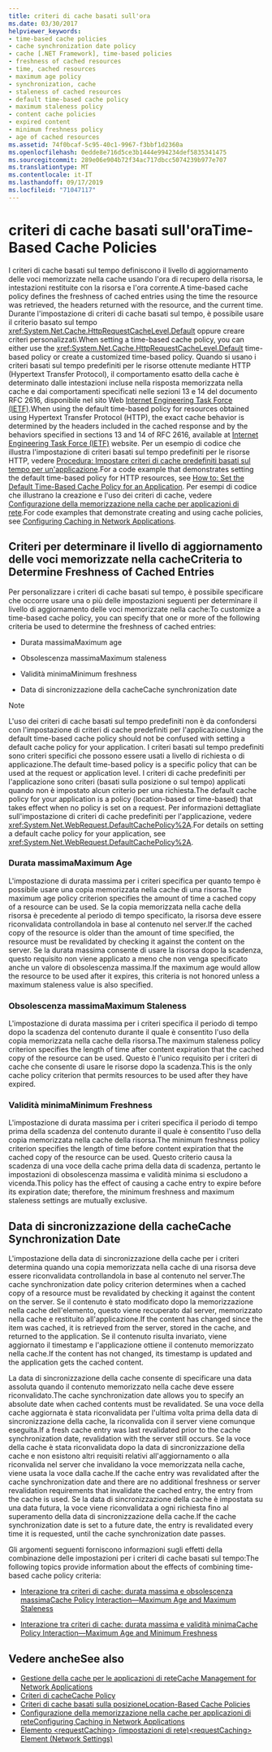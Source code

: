 ```yaml
---
title: criteri di cache basati sull'ora
ms.date: 03/30/2017
helpviewer_keywords:
- time-based cache policies
- cache synchronization date policy
- cache [.NET Framework], time-based policies
- freshness of cached resources
- time, cached resources
- maximum age policy
- synchronization, cache
- staleness of cached resources
- default time-based cache policy
- maximum staleness policy
- content cache policies
- expired content
- minimum freshness policy
- age of cached resources
ms.assetid: 74f0bcaf-5c95-40c1-9967-f3bbf1d2360a
ms.openlocfilehash: 0edde8e716d5ce3b1444e994234def5835341475
ms.sourcegitcommit: 289e06e904b72f34ac717dbcc5074239b977e707
ms.translationtype: MT
ms.contentlocale: it-IT
ms.lasthandoff: 09/17/2019
ms.locfileid: "71047117"
---
```

# <a name="time-based-cache-policies"></a><span data-ttu-id="07878-102">criteri di cache basati sull'ora</span><span class="sxs-lookup"><span data-stu-id="07878-102">Time-Based Cache Policies</span></span>
<span data-ttu-id="07878-103">I criteri di cache basati sul tempo definiscono il livello di aggiornamento delle voci memorizzate nella cache usando l'ora di recupero della risorsa, le intestazioni restituite con la risorsa e l'ora corrente.</span><span class="sxs-lookup"><span data-stu-id="07878-103">A time-based cache policy defines the freshness of cached entries using the time the resource was retrieved, the headers returned with the resource, and the current time.</span></span> <span data-ttu-id="07878-104">Durante l'impostazione di criteri di cache basati sul tempo, è possibile usare il criterio basato sul tempo <xref:System.Net.Cache.HttpRequestCacheLevel.Default> oppure creare criteri personalizzati.</span><span class="sxs-lookup"><span data-stu-id="07878-104">When setting a time-based cache policy, you can either use the <xref:System.Net.Cache.HttpRequestCacheLevel.Default> time-based policy or create a customized time-based policy.</span></span> <span data-ttu-id="07878-105">Quando si usano i criteri basati sul tempo predefiniti per le risorse ottenute mediante HTTP (Hypertext Transfer Protocol), il comportamento esatto della cache è determinato dalle intestazioni incluse nella risposta memorizzata nella cache e dai comportamenti specificati nelle sezioni 13 e 14 del documento RFC 2616, disponibile nel sito Web [Internet Engineering Task Force (IETF)](https://www.ietf.org/).</span><span class="sxs-lookup"><span data-stu-id="07878-105">When using the default time-based policy for resources obtained using Hypertext Transfer Protocol (HTTP), the exact cache behavior is determined by the headers included in the cached response and by the behaviors specified in sections 13 and 14 of RFC 2616, available at [Internet Engineering Task Force (IETF)](https://www.ietf.org/) website.</span></span> <span data-ttu-id="07878-106">Per un esempio di codice che illustra l'impostazione di criteri basati sul tempo predefiniti per le risorse HTTP, vedere [Procedura: Impostare criteri di cache predefiniti basati sul tempo per un'applicazione](how-to-set-the-default-time-based-cache-policy-for-an-application.md).</span><span class="sxs-lookup"><span data-stu-id="07878-106">For a code example that demonstrates setting the default time-based policy for HTTP resources, see [How to: Set the Default Time-Based Cache Policy for an Application](how-to-set-the-default-time-based-cache-policy-for-an-application.md).</span></span> <span data-ttu-id="07878-107">Per esempi di codice che illustrano la creazione e l'uso dei criteri di cache, vedere [Configurazione della memorizzazione nella cache per applicazioni di rete](configuring-caching-in-network-applications.md).</span><span class="sxs-lookup"><span data-stu-id="07878-107">For code examples that demonstrate creating and using cache policies, see [Configuring Caching in Network Applications](configuring-caching-in-network-applications.md).</span></span>  
  
## <a name="criteria-to-determine-freshness-of-cached-entries"></a><span data-ttu-id="07878-108">Criteri per determinare il livello di aggiornamento delle voci memorizzate nella cache</span><span class="sxs-lookup"><span data-stu-id="07878-108">Criteria to Determine Freshness of Cached Entries</span></span>  
 <span data-ttu-id="07878-109">Per personalizzare i criteri di cache basati sul tempo, è possibile specificare che occorre usare una o più delle impostazioni seguenti per determinare il livello di aggiornamento delle voci memorizzate nella cache:</span><span class="sxs-lookup"><span data-stu-id="07878-109">To customize a time-based cache policy, you can specify that one or more of the following criteria be used to determine the freshness of cached entries:</span></span>  
  
- <span data-ttu-id="07878-110">Durata massima</span><span class="sxs-lookup"><span data-stu-id="07878-110">Maximum age</span></span>  
  
- <span data-ttu-id="07878-111">Obsolescenza massima</span><span class="sxs-lookup"><span data-stu-id="07878-111">Maximum staleness</span></span>  
  
- <span data-ttu-id="07878-112">Validità minima</span><span class="sxs-lookup"><span data-stu-id="07878-112">Minimum freshness</span></span>  
  
- <span data-ttu-id="07878-113">Data di sincronizzazione della cache</span><span class="sxs-lookup"><span data-stu-id="07878-113">Cache synchronization date</span></span>  
  
> [!NOTE]
> <span data-ttu-id="07878-114">L'uso dei criteri di cache basati sul tempo predefiniti non è da confondersi con l'impostazione di criteri di cache predefiniti per l'applicazione.</span><span class="sxs-lookup"><span data-stu-id="07878-114">Using the default time-based cache policy should not be confused with setting a default cache policy for your application.</span></span> <span data-ttu-id="07878-115">I criteri basati sul tempo predefiniti sono criteri specifici che possono essere usati a livello di richiesta o di applicazione.</span><span class="sxs-lookup"><span data-stu-id="07878-115">The default time-based policy is a specific policy that can be used at the request or application level.</span></span> <span data-ttu-id="07878-116">I criteri di cache predefiniti per l'applicazione sono criteri (basati sulla posizione o sul tempo) applicati quando non è impostato alcun criterio per una richiesta.</span><span class="sxs-lookup"><span data-stu-id="07878-116">The default cache policy for your application is a policy (location-based or time-based) that takes effect when no policy is set on a request.</span></span> <span data-ttu-id="07878-117">Per informazioni dettagliate sull'impostazione di criteri di cache predefiniti per l'applicazione, vedere <xref:System.Net.WebRequest.DefaultCachePolicy%2A>.</span><span class="sxs-lookup"><span data-stu-id="07878-117">For details on setting a default cache policy for your application, see <xref:System.Net.WebRequest.DefaultCachePolicy%2A>.</span></span>  
  
### <a name="maximum-age"></a><span data-ttu-id="07878-118">Durata massima</span><span class="sxs-lookup"><span data-stu-id="07878-118">Maximum Age</span></span>  
 <span data-ttu-id="07878-119">L'impostazione di durata massima per i criteri specifica per quanto tempo è possibile usare una copia memorizzata nella cache di una risorsa.</span><span class="sxs-lookup"><span data-stu-id="07878-119">The maximum age policy criterion specifies the amount of time a cached copy of a resource can be used.</span></span> <span data-ttu-id="07878-120">Se la copia memorizzata nella cache della risorsa è precedente al periodo di tempo specificato, la risorsa deve essere riconvalidata controllandola in base al contenuto nel server.</span><span class="sxs-lookup"><span data-stu-id="07878-120">If the cached copy of the resource is older than the amount of time specified, the resource must be revalidated by checking it against the content on the server.</span></span> <span data-ttu-id="07878-121">Se la durata massima consente di usare la risorsa dopo la scadenza, questo requisito non viene applicato a meno che non venga specificato anche un valore di obsolescenza massima.</span><span class="sxs-lookup"><span data-stu-id="07878-121">If the maximum age would allow the resource to be used after it expires, this criteria is not honored unless a maximum staleness value is also specified.</span></span>  
  
### <a name="maximum-staleness"></a><span data-ttu-id="07878-122">Obsolescenza massima</span><span class="sxs-lookup"><span data-stu-id="07878-122">Maximum Staleness</span></span>  
 <span data-ttu-id="07878-123">L'impostazione di durata massima per i criteri specifica il periodo di tempo dopo la scadenza del contenuto durante il quale è consentito l'uso della copia memorizzata nella cache della risorsa.</span><span class="sxs-lookup"><span data-stu-id="07878-123">The maximum staleness policy criterion specifies the length of time after content expiration that the cached copy of the resource can be used.</span></span> <span data-ttu-id="07878-124">Questo è l'unico requisito per i criteri di cache che consente di usare le risorse dopo la scadenza.</span><span class="sxs-lookup"><span data-stu-id="07878-124">This is the only cache policy criterion that permits resources to be used after they have expired.</span></span>  
  
### <a name="minimum-freshness"></a><span data-ttu-id="07878-125">Validità minima</span><span class="sxs-lookup"><span data-stu-id="07878-125">Minimum Freshness</span></span>  
 <span data-ttu-id="07878-126">L'impostazione di durata massima per i criteri specifica il periodo di tempo prima della scadenza del contenuto durante il quale è consentito l'uso della copia memorizzata nella cache della risorsa.</span><span class="sxs-lookup"><span data-stu-id="07878-126">The minimum freshness policy criterion specifies the length of time before content expiration that the cached copy of the resource can be used.</span></span> <span data-ttu-id="07878-127">Questo criterio causa la scadenza di una voce della cache prima della data di scadenza, pertanto le impostazioni di obsolescenza massima e validità minima si escludono a vicenda.</span><span class="sxs-lookup"><span data-stu-id="07878-127">This policy has the effect of causing a cache entry to expire before its expiration date; therefore, the minimum freshness and maximum staleness settings are mutually exclusive.</span></span>  
  
## <a name="cache-synchronization-date"></a><span data-ttu-id="07878-128">Data di sincronizzazione della cache</span><span class="sxs-lookup"><span data-stu-id="07878-128">Cache Synchronization Date</span></span>  
 <span data-ttu-id="07878-129">L'impostazione della data di sincronizzazione della cache per i criteri determina quando una copia memorizzata nella cache di una risorsa deve essere riconvalidata controllandola in base al contenuto nel server.</span><span class="sxs-lookup"><span data-stu-id="07878-129">The cache synchronization date policy criterion determines when a cached copy of a resource must be revalidated by checking it against the content on the server.</span></span> <span data-ttu-id="07878-130">Se il contenuto è stato modificato dopo la memorizzazione nella cache dell'elemento, questo viene recuperato dal server, memorizzato nella cache e restituito all'applicazione.</span><span class="sxs-lookup"><span data-stu-id="07878-130">If the content has changed since the item was cached, it is retrieved from the server, stored in the cache, and returned to the application.</span></span> <span data-ttu-id="07878-131">Se il contenuto risulta invariato, viene aggiornato il timestamp e l'applicazione ottiene il contenuto memorizzato nella cache.</span><span class="sxs-lookup"><span data-stu-id="07878-131">If the content has not changed, its timestamp is updated and the application gets the cached content.</span></span>  
  
 <span data-ttu-id="07878-132">La data di sincronizzazione della cache consente di specificare una data assoluta quando il contenuto memorizzato nella cache deve essere riconvalidato.</span><span class="sxs-lookup"><span data-stu-id="07878-132">The cache synchronization date allows you to specify an absolute date when cached contents must be revalidated.</span></span> <span data-ttu-id="07878-133">Se una voce della cache aggiornata è stata riconvalidata per l'ultima volta prima della data di sincronizzazione della cache, la riconvalida con il server viene comunque eseguita.</span><span class="sxs-lookup"><span data-stu-id="07878-133">If a fresh cache entry was last revalidated prior to the cache synchronization date, revalidation with the server still occurs.</span></span> <span data-ttu-id="07878-134">Se la voce della cache è stata riconvalidata dopo la data di sincronizzazione della cache e non esistono altri requisiti relativi all'aggiornamento o alla riconvalida nel server che invalidano la voce memorizzata nella cache, viene usata la voce dalla cache.</span><span class="sxs-lookup"><span data-stu-id="07878-134">If the cache entry was revalidated after the cache synchronization date and there are no additional freshness or server revalidation requirements that invalidate the cached entry, the entry from the cache is used.</span></span> <span data-ttu-id="07878-135">Se la data di sincronizzazione della cache è impostata su una data futura, la voce viene riconvalidata a ogni richiesta fino al superamento della data di sincronizzazione della cache.</span><span class="sxs-lookup"><span data-stu-id="07878-135">If the cache synchronization date is set to a future date, the entry is revalidated every time it is requested, until the cache synchronization date passes.</span></span>  
  
 <span data-ttu-id="07878-136">Gli argomenti seguenti forniscono informazioni sugli effetti della combinazione delle impostazioni per i criteri di cache basati sul tempo:</span><span class="sxs-lookup"><span data-stu-id="07878-136">The following topics provide information about the effects of combining time-based cache policy criteria:</span></span>  
  
- [<span data-ttu-id="07878-137">Interazione tra criteri di cache: durata massima e obsolescenza massima</span><span class="sxs-lookup"><span data-stu-id="07878-137">Cache Policy Interaction—Maximum Age and Maximum Staleness</span></span>](cache-policy-interaction-maximum-age-and-maximum-staleness.md)  
  
- [<span data-ttu-id="07878-138">Interazione tra criteri di cache: durata massima e validità minima</span><span class="sxs-lookup"><span data-stu-id="07878-138">Cache Policy Interaction—Maximum Age and Minimum Freshness</span></span>](cache-policy-interaction-maximum-age-and-minimum-freshness.md)  
  
## <a name="see-also"></a><span data-ttu-id="07878-139">Vedere anche</span><span class="sxs-lookup"><span data-stu-id="07878-139">See also</span></span>

- [<span data-ttu-id="07878-140">Gestione della cache per le applicazioni di rete</span><span class="sxs-lookup"><span data-stu-id="07878-140">Cache Management for Network Applications</span></span>](cache-management-for-network-applications.md)
- [<span data-ttu-id="07878-141">Criteri di cache</span><span class="sxs-lookup"><span data-stu-id="07878-141">Cache Policy</span></span>](cache-policy.md)
- [<span data-ttu-id="07878-142">Criteri di cache basati sulla posizione</span><span class="sxs-lookup"><span data-stu-id="07878-142">Location-Based Cache Policies</span></span>](location-based-cache-policies.md)
- [<span data-ttu-id="07878-143">Configurazione della memorizzazione nella cache per applicazioni di rete</span><span class="sxs-lookup"><span data-stu-id="07878-143">Configuring Caching in Network Applications</span></span>](configuring-caching-in-network-applications.md)
- [<span data-ttu-id="07878-144">Elemento \<requestCaching> (impostazioni di rete)</span><span class="sxs-lookup"><span data-stu-id="07878-144">\<requestCaching> Element (Network Settings)</span></span>](../configure-apps/file-schema/network/requestcaching-element-network-settings.md)

